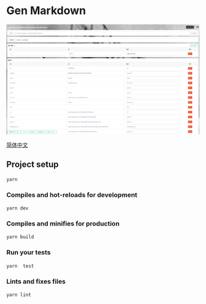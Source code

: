 # Gen Markdown

![alt Preview](pic/preview.png)

[简体中文](README.zh-CN.md)

## Project setup

```
yarn
```

### Compiles and hot-reloads for development

```
yarn dev
```

### Compiles and minifies for production
```
yarn build
```

### Run your tests
```
yarn  test
```

### Lints and fixes files
```
yarn lint
```